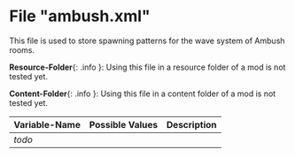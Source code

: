 # File "ambush.xml"

This file is used to store spawning patterns for the wave system of Ambush rooms.

**Resource-Folder**{: .info }: Using this file in a resource folder of a mod is not tested yet.

**Content-Folder**{: .info }: Using this file in a content folder of a mod is not tested yet.

| Variable-Name | Possible Values | Description |
|:--|:--|:--|
|*todo*|||